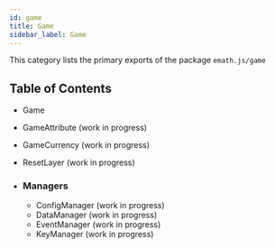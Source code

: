```yaml
---
id: game
title: Game
sidebar_label: Game
---
```


This category lists the primary exports of the package `emath.js/game`

## Table of Contents

- Game
- GameAttribute (work in progress)
- GameCurrency (work in progress)
- ResetLayer (work in progress)

- ### Managers

  - ConfigManager (work in progress)
  - DataManager (work in progress)
  - EventManager (work in progress)
  - KeyManager (work in progress)
